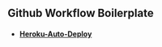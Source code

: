 ## Github Workflow Boilerplate

-   #### [Heroku-Auto-Deploy](https://github.com/ito-rui/github-workflows-boilerplate/tree/heroku-deploy)
